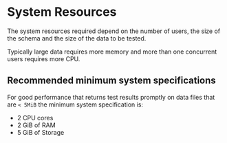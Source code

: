 # System Resources

The system resources required depend on the number of users, the size of the schema and the size of the data to be tested.

Typically large data requires more memory and more than one concurrent users requires more CPU.

## Recommended minimum system specifications

For good performance that returns test results promptly on data files that are `< 5MiB` the minimum system specification is:

- 2 CPU cores
- 2 GiB of RAM
- 5 GiB of Storage